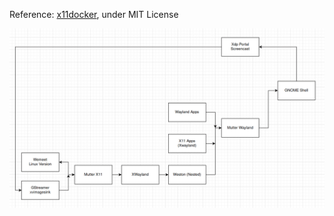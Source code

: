 Reference: [x11docker](https://github.com/mviereck/x11docker), under MIT License

![Illustration](./illustration.png)

